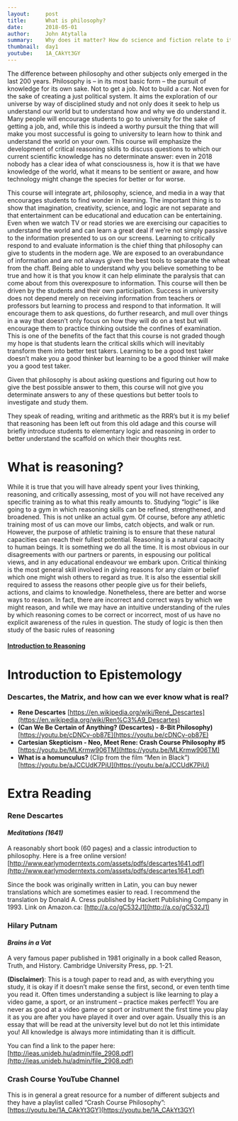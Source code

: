 ```yaml
---
layout:     post
title:      What is philosophy?
date:       2018-05-01
author:     John Atytalla
summary:    Why does it matter? How do science and fiction relate to it?
thumbnail:  day1
youtube:    1A_CAkYt3GY
---
```


The difference between philosophy and other subjects only emerged in the last 200 years. Philosophy is – in its most basic form – the pursuit of knowledge for its own sake. Not to get a job. Not to build a car. Not even for the sake of creating a just political system. It aims the exploration of our universe by way of disciplined study and not only does it seek to help us understand our world but to understand how and why we do understand it. Many people will encourage students to go to university for the sake of getting a job, and, while this is indeed a worthy pursuit the thing that will make you most successful is going to university to learn how to think and understand the world on your own. This course will emphasize the development of critical reasoning skills to discuss questions to which our current scientific knowledge has no determinate answer: even in 2018 nobody has a clear idea of what consciousness is, how it is that we have knowledge of the world, what it means to be sentient or aware, and how technology might change the species for better or for worse. 

This course will integrate art, philosophy, science, and media in a way that encourages students to find wonder in learning. The important thing is to show that imagination, creativity, science, and logic are not separate and that entertainment can be educational and education can be entertaining. Even when we watch TV or read stories we are exercising our capacities to understand the world and can learn a great deal if we’re not simply passive to the information presented to us on our screens. Learning to critically respond to and evaluate information is the chief thing that philosophy can give to students in the modern age. We are exposed to an overabundance of information and are not always given the best tools to separate the wheat from the chaff. Being able to understand why you believe something to be true and how it is that you know it can help eliminate the paralysis that can come about from this overexposure to information. This course will then be driven by the students and their own participation. Success in university does not depend merely on receiving information from teachers or professors but learning to process and respond to that information. It will encourage them to ask questions, do further research, and mull over things in a way that doesn’t only focus on how they will do on a test but will encourage them to practice thinking outside the confines of examination. This is one of the benefits of the fact that this course is not graded though my hope is that students learn the critical skills which will inevitably transform them into better test takers. Learning to be a good test taker doesn’t make you a good thinker but learning to be a good thinker will make you a good test taker. 

Given that philosophy is about asking questions and figuring out how to give the best possible answer to them, this course will not give you determinate answers to any of these questions but better tools to investigate and study them. 

They speak of reading, writing and arithmetic as the RRR’s but it is my belief that reasoning has been left out from this old adage and this course will briefly introduce students to elementary logic and reasoning in order to better understand the scaffold on which their thoughts rest.

# What is reasoning?

While it is true that you will have already spent your lives thinking, reasoning, and critically assessing, most of you will not have received any specific training as to what this really amounts to. Studying “logic” is like going to a gym in which reasoning skills can be refined, strengthened, and broadened. This is not unlike an actual gym. Of course, before any athletic training most of us can move our limbs, catch objects, and walk or run. However, the purpose of athletic training is to ensure that these natural capacities can reach their fullest potential. Reasoning is a natural capacity to human beings. It is something we do all the time. It is most obvious in our disagreements with our partners or parents, in espousing our political views, and in any educational endeavour we embark upon. Critical thinking is the most general skill involved in giving reasons for any claim or belief which one might wish others to regard as true. It is also the essential skill required to assess the reasons other people give us for their beliefs, actions, and claims to knowledge. Nonetheless, there are better and worse ways to reason. In fact, there are incorrect and correct ways by which we might reason, and while we may have an intuitive understanding of the rules by which reasoning comes to be correct or incorrect, most of us have no explicit awareness of the rules in question. The study of logic is then then study of the basic rules of reasoning

#### [**Introduction to Reasoning**](https://github.com/sci-fi-philosophy/sci-fi-philosophy.github.io/blob/master/_data/Introduction%20to%20reasoning.pptm?raw=true)


# Introduction to Epistemology

### Descartes, the Matrix, and how can we ever know what is real?

* **Rene Descartes** [https://en.wikipedia.org/wiki/René_Descartes](https://en.wikipedia.org/wiki/Ren%C3%A9_Descartes)
* **(Can We Be Certain of Anything? (Descartes) - 8-Bit Philosophy)** [https://youtu.be/cDNCv-ob87E](https://youtu.be/cDNCv-ob87E)
* **Cartesian Skepticism - Neo, Meet Rene: Crash Course Philosophy #5** [https://youtu.be/MLKrmw906TM](https://youtu.be/MLKrmw906TM)
* **What is a homunculus?** (Clip from the film “Men in Black”)
[https://youtu.be/aJCCUdK7PiU](https://youtu.be/aJCCUdK7PiU)

# Extra Reading

### Rene Descartes 
#### *Meditations (1641)*

A reasonably short book (60 pages) and a classic introduction to
philosophy. Here is a free online version! [http://www.earlymoderntexts.com/assets/pdfs/descartes1641.pdf](http://www.earlymoderntexts.com/assets/pdfs/descartes1641.pdf)

Since the book was originally written in Latin, you can buy newer translations which are sometimes easier to read. I recommend the translation by Donald A. Cress published by Hackett Publishing Company in 1993. Link on Amazon.ca: [http://a.co/gC532J1](http://a.co/gC532J1)

### Hilary Putnam
#### *Brains in a Vat* 

A very famous paper published in 1981 originally in a book called Reason, Truth, and History. Cambridge University Press, pp. 1-21.

**(Disclaimer)**: This is a tough paper to read and, as with everything you study, it is okay if it doesn’t make sense the first, second, or even tenth time you read it. Often times understanding a subject is like learning to play a video game, a sport, or an instrument – practice makes perfect!! You are never as good at a video game or sport or instrument the first time you play it as you are after you have played it over and over again. Usually this is an essay that will be read at the university level but do not let this
intimidate you! All knowledge is always more intimidating than it is difficult.

You can find a link to the paper here: [http://ieas.unideb.hu/admin/file_2908.pdf](http://ieas.unideb.hu/admin/file_2908.pdf)

### Crash Course YouTube Channel

This is in general a great resource for a number of different subjects
and they have a playlist called “Crash Course Philosophy”: [https://youtu.be/1A_CAkYt3GY](https://youtu.be/1A_CAkYt3GY)
